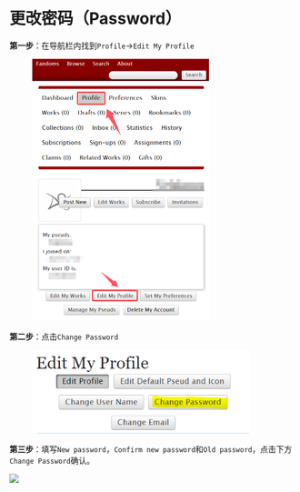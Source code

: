 # 更改密码（Password）

**第一步**：在导航栏内找到`Profile`→`Edit My Profile`

<figure><img src="../.gitbook/assets/QQ_1749804570693.png" alt="" width="311"><figcaption></figcaption></figure>

**第二步**：点击`Change Password`

<figure><img src="../.gitbook/assets/image (3) (1).png" alt="" width="383"><figcaption></figcaption></figure>

**第三步**：填写`New password`，`Confirm new password`和`Old password`，点击下方`Change Password`确认。

![](https://cdn.jsdelivr.net/gh/acidandsalt/ohsnap/site_1/MTXX_MH20230309_193822713.jpg)

